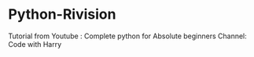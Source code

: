 # Python-Rivision
Tutorial from Youtube : Complete python for Absolute beginners
Channel: Code with Harry
